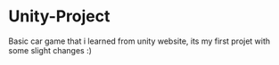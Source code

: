 # Unity-Project
Basic car game that i learned from unity website, its my first projet with some slight changes :)
